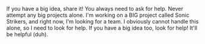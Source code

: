 If you have a big idea, share it! You always need to ask for help. Never attempt any big projects alone. I'm working on a BIG project called Sonic Strikers, and right now, I'm looking for a team. I obviously cannot handle this alone, so I need to look for help. If you have a big idea too, look for help! It'll be helpful (duh).